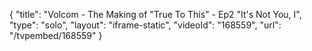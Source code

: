 {
    "title": "Volcom - The Making of \"True To This\" - Ep2 \"It's Not You, I",
    "type": "solo",
    "layout": "iframe-static",
    "videoId": "168559",
    "url": "\/tvpembed\/168559"
}